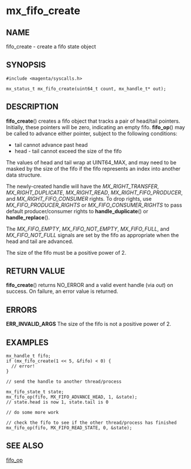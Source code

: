 # mx_fifo_create

## NAME

fifo_create - create a fifo state object

## SYNOPSIS

```
#include <magenta/syscalls.h>

mx_status_t mx_fifo_create(uint64_t count, mx_handle_t* out);
```

## DESCRIPTION

**fifo_create**() creates a fifo object that tracks a pair of head/tail
pointers. Initially, these pointers will be zero, indicating an empty fifo.
**fifo_op**() may be called to advance either pointer, subject to the following
conditions:

* tail cannot advance past head
* head - tail cannot exceed the size of the fifo

The values of head and tail wrap at UINT64_MAX, and may need to be masked by the
size of the fifo if the fifo represents an index into another data structure.

The newly-created handle will have the *MX_RIGHT_TRANSFER*,
*MX_RIGHT_DUPLICATE*, *MX_RIGHT_READ*, *MX_RIGHT_FIFO_PRODUCER*, and
*MX_RIGHT_FIFO_CONSUMER* rights. To drop rights, use *MX_FIFO_PRODUCER_RIGHTS*
or *MX_FIFO_CONSUMER_RIGHTS* to pass default producer/consumer rights to
**handle_duplicate**() or **handle_replace**().

The *MX_FIFO_EMPTY*, *MX_FIFO_NOT_EMPTY*, *MX_FIFO_FULL*, and
*MX_FIFO_NOT_FULL* signals are set by the fifo as appropriate when the
head and tail are advanced.

The size of the fifo must be a positive power of 2.

## RETURN VALUE

**fifo_create**() returns NO_ERROR and a valid event handle (via *out*) on
success. On failure, an error value is returned.

## ERRORS

**ERR_INVALID_ARGS** The size of the fifo is not a positive power of 2.

## EXAMPLES

```
mx_handle_t fifo;
if (mx_fifo_create(1 << 5, &fifo) < 0) {
  // error!
}

// send the handle to another thread/process

mx_fifo_state_t state;
mx_fifo_op(fifo, MX_FIFO_ADVANCE_HEAD, 1, &state);
// state.head is now 1, state.tail is 0

// do some more work

// check the fifo to see if the other thread/process has finished
mx_fifo_op(fifo, MX_FIFO_READ_STATE, 0, &state);

```

## SEE ALSO

[fifo_op](fifo_op.md)
